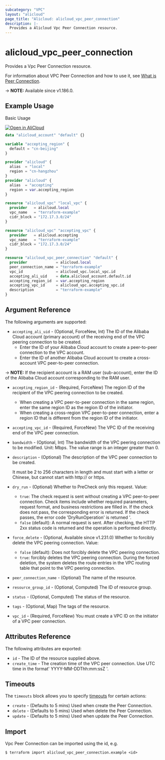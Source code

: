 ```yaml
---
subcategory: "VPC"
layout: "alicloud"
page_title: "Alicloud: alicloud_vpc_peer_connection"
description: |-
  Provides a Alicloud Vpc Peer Connection resource.
---
```


# alicloud_vpc_peer_connection

Provides a Vpc Peer Connection resource.

For information about VPC Peer Connection and how to use it, see [What is Peer Connection](https://www.alibabacloud.com/help/en/virtual-private-cloud/latest/createvpcpeer).

-> **NOTE:** Available since v1.186.0.

## Example Usage

Basic Usage

<div style="display: block;margin-bottom: 40px;"><div class="oics-button" style="float: right;position: absolute;margin-bottom: 10px;">
  <a href="https://api.aliyun.com/terraform?resource=alicloud_vpc_peer_connection&exampleId=294fed06-9b0d-e5fe-a093-4ebb1a7b8fe9e29c352b&activeTab=example&spm=docs.r.vpc_peer_connection.0.294fed069b&intl_lang=EN_US" target="_blank">
    <img alt="Open in AliCloud" src="https://img.alicdn.com/imgextra/i1/O1CN01hjjqXv1uYUlY56FyX_!!6000000006049-55-tps-254-36.svg" style="max-height: 44px; max-width: 100%;">
  </a>
</div></div>

```terraform
data "alicloud_account" "default" {}

variable "accepting_region" {
  default = "cn-beijing"
}

provider "alicloud" {
  alias  = "local"
  region = "cn-hangzhou"
}
provider "alicloud" {
  alias  = "accepting"
  region = var.accepting_region
}

resource "alicloud_vpc" "local_vpc" {
  provider   = alicloud.local
  vpc_name   = "terraform-example"
  cidr_block = "172.17.3.0/24"
}

resource "alicloud_vpc" "accepting_vpc" {
  provider   = alicloud.accepting
  vpc_name   = "terraform-example"
  cidr_block = "172.17.3.0/24"
}

resource "alicloud_vpc_peer_connection" "default" {
  provider             = alicloud.local
  peer_connection_name = "terraform-example"
  vpc_id               = alicloud_vpc.local_vpc.id
  accepting_ali_uid    = data.alicloud_account.default.id
  accepting_region_id  = var.accepting_region
  accepting_vpc_id     = alicloud_vpc.accepting_vpc.id
  description          = "terraform-example"
}
```

## Argument Reference

The following arguments are supported:
* `accepting_ali_uid` - (Optional, ForceNew, Int) The ID of the Alibaba Cloud account (primary account) of the receiving end of the VPC peering connection to be created.
  - Enter the ID of your Alibaba Cloud account to create a peer-to-peer connection to the VPC account.
  - Enter the ID of another Alibaba Cloud account to create a cross-account VPC peer-to-peer connection.

-> **NOTE:**  If the recipient account is a RAM user (sub-account), enter the ID of the Alibaba Cloud account corresponding to the RAM user.

* `accepting_region_id` - (Required, ForceNew) The region ID of the recipient of the VPC peering connection to be created.
  - When creating a VPC peer-to-peer connection in the same region, enter the same region ID as the region ID of the initiator.
  - When creating a cross-region VPC peer-to-peer connection, enter a region ID that is different from the region ID of the initiator.
* `accepting_vpc_id` - (Required, ForceNew) The VPC ID of the receiving end of the VPC peer connection.
* `bandwidth` - (Optional, Int) The bandwidth of the VPC peering connection to be modified. Unit: Mbps. The value range is an integer greater than 0.
* `description` - (Optional) The description of the VPC peer connection to be created.

  It must be 2 to 256 characters in length and must start with a letter or Chinese, but cannot start with http:// or https.
* `dry_run` - (Optional) Whether to PreCheck only this request. Value:
  - `true`: The check request is sent without creating a VPC peer-to-peer connection. Check items include whether required parameters, request format, and business restrictions are filled in. If the check does not pass, the corresponding error is returned. If the check passes, the error code 'DryRunOperation' is returned '.
  - `false` (default): A normal request is sent. After checking, the HTTP 2xx status code is returned and the operation is performed directly.
* `force_delete` - (Optional, Available since v1.231.0) Whether to forcibly delete the VPC peering connection. Value:
  - `false` (default): Does not forcibly delete the VPC peering connection.
  - `true`: forcibly deletes the VPC peering connection. During the forced deletion, the system deletes the route entries in the VPC routing table that point to the VPC peering connection.
* `peer_connection_name` - (Optional) The name of the resource.
* `resource_group_id` - (Optional, Computed) The ID of resource group.
* `status` - (Optional, Computed) The status of the resource.
* `tags` - (Optional, Map) The tags of the resource.
* `vpc_id` - (Required, ForceNew) You must create a VPC ID on the initiator of a VPC peer connection.

## Attributes Reference

The following attributes are exported:
* `id` - The ID of the resource supplied above.
* `create_time` - The creation time of the VPC peer connection. Use UTC time in the format' YYYY-MM-DDThh:mm:ssZ '.

## Timeouts

The `timeouts` block allows you to specify [timeouts](https://www.terraform.io/docs/configuration-0-11/resources.html#timeouts) for certain actions:
* `create` - (Defaults to 5 mins) Used when create the Peer Connection.
* `delete` - (Defaults to 5 mins) Used when delete the Peer Connection.
* `update` - (Defaults to 5 mins) Used when update the Peer Connection.

## Import

Vpc Peer Connection can be imported using the id, e.g.

```shell
$ terraform import alicloud_vpc_peer_connection.example <id>
```